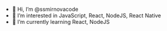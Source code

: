 - 👋 Hi, I’m @ssmirnovacode
- 👀 I’m interested in JavaScript, React, NodeJS, React Native
- 🌱 I’m currently learning React, NodeJS
<!---
- 💞️ I’m looking to collaborate on UI design
- 📫 How to reach me ...
--->

<!---
ssmirnovacode/ssmirnovacode is a ✨ special ✨ repository because its `README.md` (this file) appears on your GitHub profile.
You can click the Preview link to take a look at your changes.
--->
